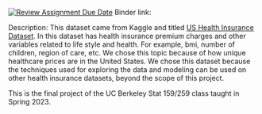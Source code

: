 [![Review Assignment Due Date](https://classroom.github.com/assets/deadline-readme-button-24ddc0f5d75046c5622901739e7c5dd533143b0c8e959d652212380cedb1ea36.svg)](https://classroom.github.com/a/LiaEl886)
Binder link: 

Description: This dataset came from Kaggle and titled [US Health Insurance Dataset](https://www.kaggle.com/datasets/teertha/ushealthinsurancedataset). In this dataset has health insurance premium charges and other variables related to life style and health. For example, bmi, number of children, region of care, etc. We chose this topic because of how unique healthcare prices are in the United States. We chose this dataset because the techniques used for exploring the data and modeling can be used on other health insurance datasets, beyond the scope of this project.

This is the final project of the UC Berkeley Stat 159/259 class taught in Spring 2023.
